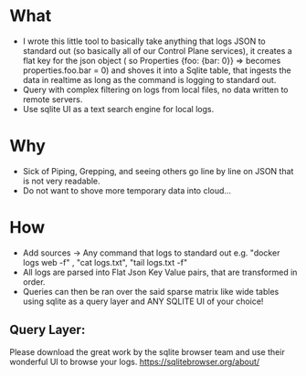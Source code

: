 # What

- I wrote this little tool to basically take anything that logs JSON to standard out (so basically all of our Control Plane services), it creates a flat key for the json object ( so Properties {foo: {bar: 0}} => becomes properties.foo.bar = 0) and shoves it into a Sqlite table, that ingests the data in realtime as long as the command is logging to standard out.
- Query with complex filtering on logs from local files, no data written to remote servers.
- Use sqlite UI as a text search engine for local logs.

# Why

- Sick of Piping, Grepping, and seeing others go line by line on JSON that is not very readable.
- Do not want to shove more temporary data into cloud...

# How

- Add sources -> Any command that logs to standard out e.g. "docker logs web -f" , "cat logs.txt", "tail logs.txt -f"
- All logs are parsed into Flat Json Key Value pairs, that are transformed in order.
- Queries can then be ran over the said sparse matrix like wide tables using sqlite as a query layer and ANY SQLITE UI of your choice!

## Query Layer:
Please download the great work by the sqlite browser team and use their wonderful UI to browse your logs.
https://sqlitebrowser.org/about/
